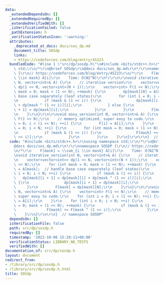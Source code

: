 ```yaml
---
data:
  _extendedDependsOn: []
  _extendedRequiredBy: []
  _extendedVerifiedWith: []
  _isVerificationFailed: false
  _pathExtension: h
  _verificationStatusIcon: ':warning:'
  attributes:
    _deprecated_at_docs: docs/sos_dp.md
    document_title: SOSdp
    links:
    - https://codeforces.com/blog/entry/45223
  bundledCode: "#line 1 \"src/dp/sosdp.h\"\n#include <bits/stdc++.h>\r\nusing namespace\
    \ std;\r\n/*\r\n@brief SOSdp\r\n@docs docs/sos_dp.md\r\n*/\r\nnamespace SOSDP\
    \ {\r\n// https://codeforces.com/blog/entry/45223\r\n/*\r\n    F[mask] = \\sum_{i\
    \ \\in mask} A[i]\r\n    Time: O(N2^N)\r\n*/\r\n\r\nvoid iterative_version(int\
    \ N, vector<int>& A) {\r\n    // iterative version\r\n    vector<vector<int>>\
    \ dp(1 << N, vector<int>(N + 1));\r\n    vector<int> F(1 << N);\r\n    for (int\
    \ mask = 0; mask < (1 << N); ++mask) {\r\n        dp[mask][0] = A[mask];  // handle\
    \ base case separately (leaf states)\r\n        for (int i = 0; i < N; ++i) {\r\
    \n            if (mask & (1 << i)) {\r\n                dp[mask][i + 1] = dp[mask][i]\
    \ + dp[mask ^ (1 << i)][i];\r\n            } else {\r\n                dp[mask][i\
    \ + 1] = dp[mask][i];\r\n            }\r\n        }\r\n        F[mask] = dp[mask][N];\r\
    \n    }\r\n}\r\n\r\nvoid easy_version(int N, vector<int>& A) {\r\n    vector<int>\
    \ F(1 << N);\r\n    // memory optimized, super easy to code.\r\n    for (int i\
    \ = 0; i < (1 << N); ++i) {\r\n        F[i] = A[i];\r\n    }\r\n    for (int i\
    \ = 0; i < N; ++i) {\r\n        for (int mask = 0; mask < (1 << N); ++mask) {\r\
    \n            if (mask & (1 << i)) {\r\n                F[mask] += F[mask ^ (1\
    \ << i)];\r\n            }\r\n        }\r\n    }\r\n}\r\n\r\n}  // namespace SOSDP\n"
  code: "#include <bits/stdc++.h>\r\nusing namespace std;\r\n/*\r\n@brief SOSdp\r\n\
    @docs docs/sos_dp.md\r\n*/\r\nnamespace SOSDP {\r\n// https://codeforces.com/blog/entry/45223\r\
    \n/*\r\n    F[mask] = \\sum_{i \\in mask} A[i]\r\n    Time: O(N2^N)\r\n*/\r\n\r\
    \nvoid iterative_version(int N, vector<int>& A) {\r\n    // iterative version\r\
    \n    vector<vector<int>> dp(1 << N, vector<int>(N + 1));\r\n    vector<int> F(1\
    \ << N);\r\n    for (int mask = 0; mask < (1 << N); ++mask) {\r\n        dp[mask][0]\
    \ = A[mask];  // handle base case separately (leaf states)\r\n        for (int\
    \ i = 0; i < N; ++i) {\r\n            if (mask & (1 << i)) {\r\n             \
    \   dp[mask][i + 1] = dp[mask][i] + dp[mask ^ (1 << i)][i];\r\n            } else\
    \ {\r\n                dp[mask][i + 1] = dp[mask][i];\r\n            }\r\n   \
    \     }\r\n        F[mask] = dp[mask][N];\r\n    }\r\n}\r\n\r\nvoid easy_version(int\
    \ N, vector<int>& A) {\r\n    vector<int> F(1 << N);\r\n    // memory optimized,\
    \ super easy to code.\r\n    for (int i = 0; i < (1 << N); ++i) {\r\n        F[i]\
    \ = A[i];\r\n    }\r\n    for (int i = 0; i < N; ++i) {\r\n        for (int mask\
    \ = 0; mask < (1 << N); ++mask) {\r\n            if (mask & (1 << i)) {\r\n  \
    \              F[mask] += F[mask ^ (1 << i)];\r\n            }\r\n        }\r\n\
    \    }\r\n}\r\n\r\n}  // namespace SOSDP"
  dependsOn: []
  isVerificationFile: false
  path: src/dp/sosdp.h
  requiredBy: []
  timestamp: '2022-10-06 15:28:11+08:00'
  verificationStatus: LIBRARY_NO_TESTS
  verifiedWith: []
documentation_of: src/dp/sosdp.h
layout: document
redirect_from:
- /library/src/dp/sosdp.h
- /library/src/dp/sosdp.h.html
title: SOSdp
---
```

